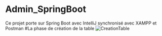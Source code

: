 # Admin_SpringBoot
Ce projet porte sur Spring Boot avec IntelliJ synchronisé avec XAMPP et Postman 
#La phase de création de la table
![CreationTable](https://user-images.githubusercontent.com/120748789/219976896-ef0e5558-6fee-4641-8aef-f9b5af9daa9e.jpg)
